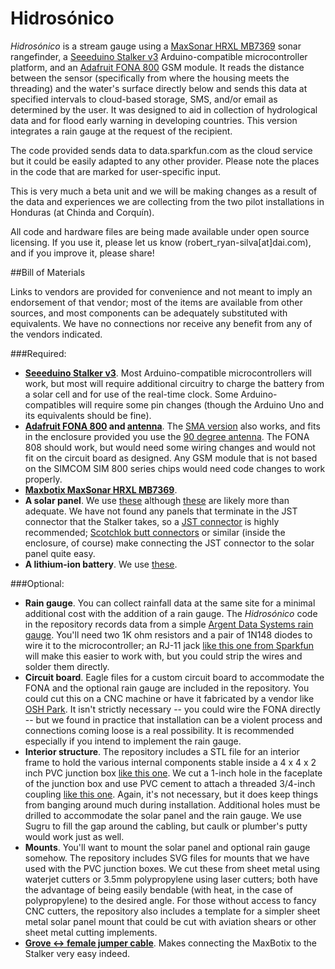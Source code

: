 # Hidrosónico
<i>Hidrosónico</i> is a stream gauge using a <a href="http://www.maxbotix.com/documents/HRXL-MaxSonar-WR_Datasheet.pdf">MaxSonar HRXL MB7369</a> sonar rangefinder, a <a href="http://www.seeedstudio.com/wiki/Seeeduino-Stalker_v3">Seeeduino Stalker v3</a> Arduino-compatible microcontroller platform, and an <a href="https://learn.adafruit.com/adafruit-fona-mini-gsm-gprs-cellular-phone-module/overview">Adafruit FONA 800</a> GSM module. It reads the distance between the sensor (specifically from where the housing meets the threading) and the water's surface directly below and sends this data at specified intervals to cloud-based storage, SMS, and/or email as determined by the user. It was designed to aid in collection of hydrological data and for flood early warning in developing countries. This version integrates a rain gauge at the request of the recipient. 

The code provided sends data to data.sparkfun.com as the cloud service but it could be easily adapted to any other provider. Please note the places in the code that are marked for user-specific input.

This is very much a beta unit and we will be making changes as a result of the data and experiences we are collecting from the two pilot installations in Honduras (at Chinda and Corquín).

All code and hardware files are being made available under open source licensing. If you use it, please let us know (robert_ryan-silva[at]dai.com), and if you improve it, please share!


##Bill of Materials

Links to vendors are provided for convenience and not meant to imply an endorsement of that vendor; most of the items are available from other sources, and most components can be adequately substituted with equivalents. We have no connections nor receive any benefit from any of the vendors indicated.

###Required:
<ul>
<li><b><a href="http://www.seeedstudio.com/depot/Seeeduino-Stalker-v3-p-1882.html?cPath=6_7">Seeeduino Stalker v3</a></b>. Most Arduino-compatible microcontrollers will work, but most will require additional circuitry to charge the battery from a solar cell and for use of the real-time clock. Some Arduino-compatibles will require some pin changes (though the Arduino Uno and its equivalents should be fine).</li>
<li><b><a href="https://www.adafruit.com/products/1946">Adafruit FONA 800</a> and <a href="https://www.adafruit.com/products/1991">antenna</a></b>. The <a href="https://www.adafruit.com/products/1963">SMA version</a> also works, and fits in the enclosure provided you use the <a href="https://www.adafruit.com/products/1858">90 degree antenna</a>. The FONA 808 should work, but would need some wiring changes and would not fit on the circuit board as designed. Any GSM module that is not based on the SIMCOM SIM 800 series chips would need code changes to work properly.</li>
<li><b><a href="http://www.amazon.com/Maxbotix-MB7369-HRXL-MaxSonar-WRM/dp/B00A7YHBT2/ref=sr_1_1?ie=UTF8&qid=1434393383&sr=8-1&keywords=Maxbotix+MaxSonar+HRXL+MB7369&pebp=1434393385707&perid=1H5KG4AJ9JRJ434Q8SGC">Maxbotix MaxSonar HRXL MB7369</a></b>.</li>
<li><b>A solar panel</b>. We use <a href="https://www.adafruit.com/products/500">these</a> although <a href="https://www.adafruit.com/products/200">these</a> are likely more than adequate. We have not found any panels that terminate in the JST connector that the Stalker takes, so a <a href="https://www.adafruit.com/products/261">JST connector</a> is highly recommended; <a href="http://www.amazon.com/gp/product/B0076AY6J8?psc=1&redirect=true&ref_=oh_aui_search_detailpage">Scotchlok butt connectors</a> or similar (inside the enclosure, of course) make connecting the JST connector to the solar panel quite easy.</li>
<li><b>A lithium-ion battery</b>. We use <a href="https://www.adafruit.com/products/1781">these</a>.</li>
</ul>

###Optional:
<ul>
<li><b>Rain gauge</b>. You can collect rainfall data at the same site for a minimal additional cost with the addition of a rain gauge. The <i>Hidrosónico</i> code in the repository records data from a simple <a href="https://www.argentdata.com/catalog/product_info.php?products_id=168">Argent Data Systems rain gauge</a>. You'll need two 1K ohm resistors and a pair of 1N148 diodes to wire it to the microcontroller; an RJ-11 jack <a href="https://www.sparkfun.com/products/132">like this one from Sparkfun</a> will make this easier to work with, but you could strip the wires and solder them directly.</li>
<li><b>Circuit board</b>. Eagle files for a custom circuit board to accommodate the FONA and the optional rain gauge are included in the repository. You could cut this on a CNC machine or have it fabricated by a vendor like <a href="https://oshpark.com/">OSH Park</a>. It isn't strictly necessary -- you could wire the FONA directly -- but we found in practice that installation can be a violent process and connections coming loose is a real possibility. It is recommended especially if you intend to implement the rain gauge.</li>
<li><b>Interior structure</b>. The repository includes a STL file for an interior frame to hold the various internal components stable inside a 4 x 4 x 2 inch PVC junction box <a href=http://www.homedepot.com/p/Carlon-4-in-x-4-in-x-2-in-PVC-Junction-Box-5-Pack-E989NNJ-CAR/202206114">like this one</a>. We cut a 1-inch hole in the faceplate of the junction box and use PVC cement to attach a threaded 3/4-inch coupling <a href="http://www.homedepot.com/p/Carlon-3-4-in-PVC-Coupling-E940E-CTN/100404040">like this one</a>. Again, it's not necessary, but it does keep things from banging around much during installation. Additional holes must be drilled to accommodate the solar panel and the rain gauge. We use Sugru to fill the gap around the cabling, but caulk or plumber's putty would work just as well.</li>
<li><b>Mounts</b>. You'll want to mount the solar panel and optional rain gauge somehow. The repository includes SVG files for mounts that we have used with the PVC junction boxes. We cut these from sheet metal using waterjet cutters or 3.5mm polypropylene using laser cutters; both have the advantage of being easily bendable (with heat, in the case of polypropylene) to the desired angle. For those without access to fancy CNC cutters, the repository also includes a template for a simpler sheet metal solar panel mount that could be cut with aviation shears or other sheet metal cutting implements.</li>
<li><b><a href="http://www.seeedstudio.com/depot/Grove-4-pin-Female-Jumper-to-Grove-4-pin-Conversion-Cable-5-PCs-per-PAck-p-1020.html?cPath=98_106_57">Grove <-> female jumper cable</a></b>. Makes connecting the MaxBotix to the Stalker very easy indeed.</li>
